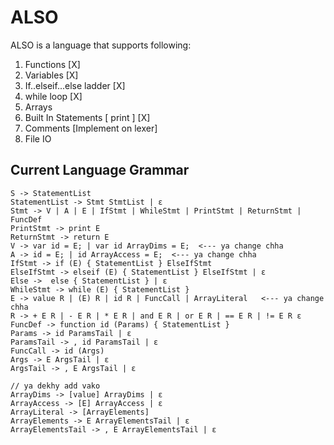 # ALSO
ALSO is a language that supports following:
1. Functions [X]
2. Variables [X]
3. If..elseif...else ladder [X]
4. while loop [X]
5. Arrays
6. Built In Statements [ print ] [X]
7. Comments [Implement on lexer]
8. File IO

## Current Language Grammar
```
S -> StatementList
StatementList -> Stmt StmtList | ε
Stmt -> V | A | E | IfStmt | WhileStmt | PrintStmt | ReturnStmt | FuncDef 
PrintStmt -> print E
ReturnStmt -> return E
V -> var id = E; | var id ArrayDims = E;  <--- ya change chha
A -> id = E; | id ArrayAccess = E;  <--- ya change chha
IfStmt -> if (E) { StatementList } ElseIfStmt
ElseIfStmt -> elseif (E) { StatementList } ElseIfStmt | ε
Else ->  else { StatementList } | ε
WhileStmt -> while (E) { StatementList }
E -> value R | (E) R | id R | FuncCall | ArrayLiteral   <--- ya change chha
R -> + E R | - E R | * E R | and E R | or E R | == E R | != E R ε
FuncDef -> function id (Params) { StatementList }
Params -> id ParamsTail | ε
ParamsTail -> , id ParamsTail | ε
FuncCall -> id (Args)
Args -> E ArgsTail | ε
ArgsTail -> , E ArgsTail | ε

// ya dekhy add vako
ArrayDims -> [value] ArrayDims | ε
ArrayAccess -> [E] ArrayAccess | ε
ArrayLiteral -> [ArrayElements]
ArrayElements -> E ArrayElementsTail | ε
ArrayElementsTail -> , E ArrayElementsTail | ε
```